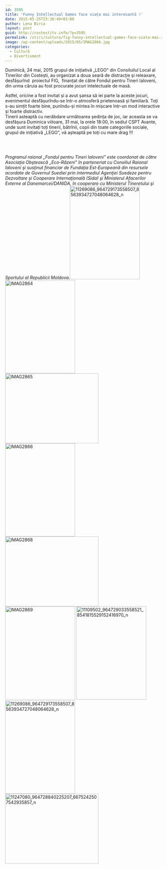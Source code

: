 ```yaml
---
id: 3595
title: 'Funny Intellectual Games face viața mai interesantă !'
date: 2015-05-25T23:38:49+03:00
author: Lena Birca
layout: post
guid: http://costestitv.info/?p=3595
permalink: /stiri/cultura/fig-funny-intellectual-games-face-viata-mai-interesanta/
image: /wp-content/uploads/2015/05/IMAG2866.jpg
categories:
  - Cultură
  - Divertisment
---
```

Duminică, 24 mai, 2015 grupul de inițiativă „LEGO” din Consiluilul Local al Tinerilor din Costești, au organizat a doua seară de distracție și releaxare, desfășurînd  proiectul FIG,  finanțat de către Fondul pentru Tineri Ialoveni, din urma căruia au fost procurate jocuri intelectuale de masă.

Astfel, oricine a fost invitat și a avut șansa să iei parte la aceste jocuri, evenimentul desfășurîndu-se într-o atmosferă prietenoasă și familiară. Toți s-au simțit foarte bine, punîndu-și mintea în mișcare într-un mod interactive și foarte distractiv.  
Tinerii asteaptă cu nerăbdare următoarea ședința de joc, iar aceasta se va desfășura Duminica viitoare, 31 mai, la orele 18:00, în sediul CSPT Avante, unde sunt invitați toți tinerii, bătrînii, copii din toate categoriile sociale, grupul de inițiativă „LEGO”, vă așteaptă pe toți cu mare drag !!!  
&nbsp;

&nbsp;

_Programul raional „Fondul pentru Tineri Ialoveni” este coordonat de către Asociaţia Obştească „Eco-Răzeni” în parteneriat cu Consiliul Raional Ialoveni şi susţinut financiar de Fundaţia Est-Europeană din resursele acordate de Guvernul Suediei prin intermediul Agenţiei Suedeze pentru Dezvoltare şi Cooperare Internaţională (Sida) şi Ministerul Afacerilor Externe al Danemarcei/DANIDA, în cooperare cu Ministerul Tineretului şi Sportului al Republicii Moldova._[<img class="alignnone size-medium wp-image-3597" src="/wp-content/uploads/2015/05/11269086_964729173558507_8563934727048064628_n-225x300.jpg" alt="11269086_964729173558507_8563934727048064628_n" width="225" height="300" srcset="http://costestitv.ddev.local/wp-content/uploads/2015/05/11269086_964729173558507_8563934727048064628_n-225x300.jpg 225w, http://costestitv.ddev.local/wp-content/uploads/2015/05/11269086_964729173558507_8563934727048064628_n.jpg 720w" sizes="(max-width: 225px) 100vw, 225px" />](/wp-content/uploads/2015/05/11269086_964729173558507_8563934727048064628_n.jpg) [<img class="alignnone size-medium wp-image-3599" src="/wp-content/uploads/2015/05/IMAG2864-225x300.jpg" alt="IMAG2864" width="225" height="300" srcset="http://costestitv.ddev.local/wp-content/uploads/2015/05/IMAG2864-225x300.jpg 225w, http://costestitv.ddev.local/wp-content/uploads/2015/05/IMAG2864.jpg 768w" sizes="(max-width: 225px) 100vw, 225px" />](/wp-content/uploads/2015/05/IMAG2864.jpg) [<img class="alignnone size-medium wp-image-3600" src="/wp-content/uploads/2015/05/IMAG2865-300x225.jpg" alt="IMAG2865" width="300" height="225" srcset="http://costestitv.ddev.local/wp-content/uploads/2015/05/IMAG2865-300x225.jpg 300w, http://costestitv.ddev.local/wp-content/uploads/2015/05/IMAG2865.jpg 1024w, http://costestitv.ddev.local/wp-content/uploads/2015/05/IMAG2865-45x35.jpg 45w" sizes="(max-width: 300px) 100vw, 300px" />](/wp-content/uploads/2015/05/IMAG2865.jpg) [<img class="alignnone size-medium wp-image-3601" src="/wp-content/uploads/2015/05/IMAG28661-225x300.jpg" alt="IMAG2866" width="225" height="300" srcset="http://costestitv.ddev.local/wp-content/uploads/2015/05/IMAG28661-225x300.jpg 225w, http://costestitv.ddev.local/wp-content/uploads/2015/05/IMAG28661.jpg 768w" sizes="(max-width: 225px) 100vw, 225px" />](/wp-content/uploads/2015/05/IMAG28661.jpg) [<img class="alignnone size-medium wp-image-3602" src="/wp-content/uploads/2015/05/IMAG2868-300x225.jpg" alt="IMAG2868" width="300" height="225" srcset="http://costestitv.ddev.local/wp-content/uploads/2015/05/IMAG2868-300x225.jpg 300w, http://costestitv.ddev.local/wp-content/uploads/2015/05/IMAG2868.jpg 1024w, http://costestitv.ddev.local/wp-content/uploads/2015/05/IMAG2868-45x35.jpg 45w" sizes="(max-width: 300px) 100vw, 300px" />](/wp-content/uploads/2015/05/IMAG2868.jpg) [<img class="alignnone size-medium wp-image-3603" src="/wp-content/uploads/2015/05/IMAG2869-225x300.jpg" alt="IMAG2869" width="225" height="300" srcset="http://costestitv.ddev.local/wp-content/uploads/2015/05/IMAG2869-225x300.jpg 225w, http://costestitv.ddev.local/wp-content/uploads/2015/05/IMAG2869.jpg 768w" sizes="(max-width: 225px) 100vw, 225px" />](/wp-content/uploads/2015/05/IMAG2869.jpg) [<img class="alignnone size-medium wp-image-3604" src="/wp-content/uploads/2015/05/11109502_964729033558521_8541815529152416970_n-225x300.jpg" alt="11109502_964729033558521_8541815529152416970_n" width="225" height="300" srcset="http://costestitv.ddev.local/wp-content/uploads/2015/05/11109502_964729033558521_8541815529152416970_n-225x300.jpg 225w, http://costestitv.ddev.local/wp-content/uploads/2015/05/11109502_964729033558521_8541815529152416970_n.jpg 720w" sizes="(max-width: 225px) 100vw, 225px" />](/wp-content/uploads/2015/05/11109502_964729033558521_8541815529152416970_n.jpg) [<img class="alignnone size-medium wp-image-3605" src="/wp-content/uploads/2015/05/11269086_964729173558507_8563934727048064628_n1-225x300.jpg" alt="11269086_964729173558507_8563934727048064628_n" width="225" height="300" srcset="http://costestitv.ddev.local/wp-content/uploads/2015/05/11269086_964729173558507_8563934727048064628_n1-225x300.jpg 225w, http://costestitv.ddev.local/wp-content/uploads/2015/05/11269086_964729173558507_8563934727048064628_n1.jpg 720w" sizes="(max-width: 225px) 100vw, 225px" />](/wp-content/uploads/2015/05/11269086_964729173558507_8563934727048064628_n1.jpg) [<img class="alignnone size-medium wp-image-3606" src="/wp-content/uploads/2015/05/11247080_964728840225207_6675242507542935857_n-300x225.jpg" alt="11247080_964728840225207_6675242507542935857_n" width="300" height="225" srcset="http://costestitv.ddev.local/wp-content/uploads/2015/05/11247080_964728840225207_6675242507542935857_n-300x225.jpg 300w, http://costestitv.ddev.local/wp-content/uploads/2015/05/11247080_964728840225207_6675242507542935857_n-45x35.jpg 45w, http://costestitv.ddev.local/wp-content/uploads/2015/05/11247080_964728840225207_6675242507542935857_n.jpg 960w" sizes="(max-width: 300px) 100vw, 300px" />](/wp-content/uploads/2015/05/11247080_964728840225207_6675242507542935857_n.jpg)